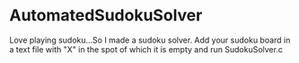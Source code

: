 # AutomatedSudokuSolver
Love playing sudoku...So I made a sudoku solver. Add your sudoku board in a text file with "X" in the spot of which it is empty and run SudokuSolver.c
